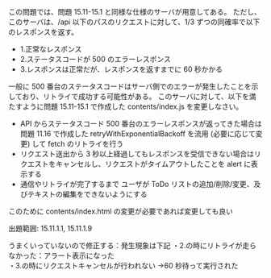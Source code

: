 この問題では、問題 15.11-15.1 と同様な仕様のサーバが用意してある。
ただし、このサーバは、/api 以下のパスのリクエストに対して、1/3 ずつの同確率で以下のレスポンスを返す。

- 1.正常なレスポンス
- 2.ステータスコードが 500 のエラーレスポンス
- 3.レスポンスは正常だが、レスポンスを返すまでに 60 秒かかる

一般に 500 番台のステータスコードはサーバ側でのエラーが発生したことを示しており、リトライで成功する可能性がある。
このサーバに対して、以下を満たすように問題 15.11-15.1 で作成した contents/index.js を変更しなさい。

- API からステータスコード 500 番台のエラーレスポンスが返ってきた場合は 問題 11.16 で作成した retryWithExponentialBackoff を流用 (必要に応じて変更) して fetch のリトライを行う
- リクエスト送出から 3 秒以上経過してもレスポンスを受信できない場合はリクエストをキャンセルし、リクエストがタイムアウトしたことを alert に表示する
- 通信やリトライが完了するまで ユーザが ToDo リストの追加/削除/変更、及びテキストの編集をできないようにする

このために contents/index.html の変更が必要であれば変更しても良い

出題範囲: 15.11.1.1, 15.11.1.9

うまくいっていないので修正する：発生現象は下記
・2.の時にリトライが走らなかった：アラート表示になった  
・3.の時にリクエストキャンセルが行われない →60 秒待って実行された
